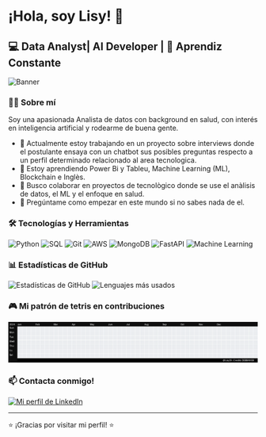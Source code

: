 # ¡Hola, soy Lisy! 👋

## 💻 Data Analyst| AI Developer | 🌱 Aprendiz Constante

![Banner](https://media4.giphy.com/media/v1.Y2lkPTc5MGI3NjExNXBzc3NqNzJtcjZ2MTM3aWRjZnh1bXBqemIzNWc0NnB6OXZldmk4biZlcD12MV9naWZzX3NlYXJjaCZjdD1n/JWuBH9rCO2uZuHBFpm/giphy.webp)


### 👩‍💻 Sobre mí

Soy una apasionada Analista de datos con background en salud, con interés en inteligencia artificial y rodearme de buena gente.

- 🔭 Actualmente estoy trabajando en un proyecto sobre interviews donde el postulante ensaya con un chatbot sus posibles preguntas respecto a un perfil determinado relacionado al area tecnologica.
- 🌱 Estoy aprendiendo Power Bi y Tableu, Machine Learning (ML), Blockchain e Inglès.
- 👯 Busco colaborar en proyectos de tecnològico donde se use el anàlisis de datos, el ML y el enfoque en salud. 
- 💬 Pregúntame como empezar en este mundo si no sabes nada de el.

### 🛠️ Tecnologías y Herramientas

![Python](https://img.shields.io/badge/-Python-3776AB?style=flat-square&logo=python&logoColor=white)
![SQL](https://img.shields.io/badge/-SQL-4479A1?style=flat-square&logo=postgresql&logoColor=white)
![Git](https://img.shields.io/badge/-Git-F05032?style=flat-square&logo=git&logoColor=white)
![AWS](https://img.shields.io/badge/-AWS-232F3E?style=flat-square&logo=amazon-aws&logoColor=white)
![MongoDB](https://img.shields.io/badge/-MongoDB-47A248?style=flat-square&logo=mongodb&logoColor=white)
![FastAPI](https://img.shields.io/badge/-FastAPI-009688?style=flat-square&logo=fastapi&logoColor=white)
![Machine Learning](https://img.shields.io/badge/-Machine%20Learning-FF6F61?style=flat-square&logo=google-scholar&logoColor=white)


### 📊 Estadísticas de GitHub

<img src="https://github-readme-stats.vercel.app/api?username=Lisy29&show_icons=true&theme=radical" alt="Estadísticas de GitHub" />

<img src="https://github-readme-stats.vercel.app/api/top-langs/?username=Lisy29&layout=compact&theme=radical" alt="Lenguajes más usados" />

### 🎮 Mi patrón de tetris en contribuciones

![Mi gráfico de contribuciones Pac-Man](https://raw.githubusercontent.com/Lisy29/Lisy29/main/images/tetris_github_2025.gif)




### 📫 Contacta conmigo!
[![Mi perfil de LinkedIn](https://mi-imagen-de-banner.jpg)](https://www.linkedin.com/in/lisy-vel/)


---

⭐️ ¡Gracias por visitar mi perfil! ⭐️

